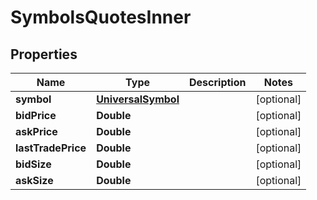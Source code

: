 

# SymbolsQuotesInner


## Properties

| Name | Type | Description | Notes |
|------------ | ------------- | ------------- | -------------|
|**symbol** | [**UniversalSymbol**](UniversalSymbol.md) |  |  [optional] |
|**bidPrice** | **Double** |  |  [optional] |
|**askPrice** | **Double** |  |  [optional] |
|**lastTradePrice** | **Double** |  |  [optional] |
|**bidSize** | **Double** |  |  [optional] |
|**askSize** | **Double** |  |  [optional] |




